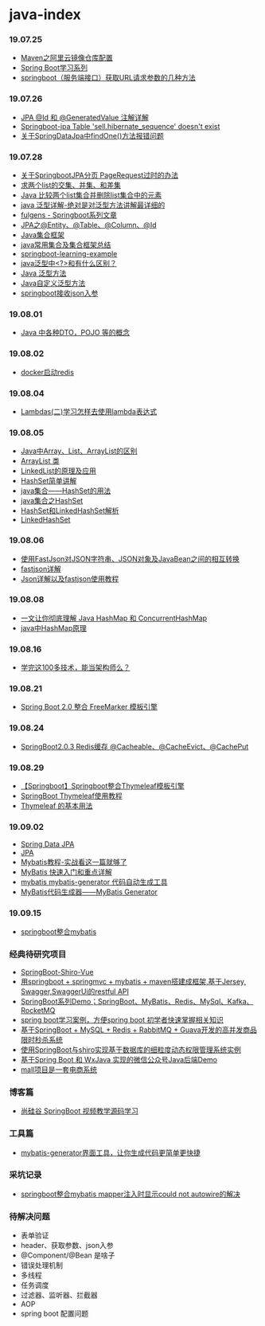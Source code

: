 # java-index
### 19.07.25
- [Maven之阿里云镜像仓库配置](https://yq.aliyun.com/articles/695269)
- [Spring Boot学习系列](https://github.com/tengj/SpringBootDemo/tree/master)
- [springboot（服务端接口）获取URL请求参数的几种方法](https://www.cnblogs.com/zhanglijun/p/9403483.html)


### 19.07.26
- [JPA @Id 和 @GeneratedValue 注解详解](https://blog.csdn.net/coding1994/article/details/79597057)
- [Springboot-jpa Table 'sell.hibernate_sequence' doesn't exist](https://blog.csdn.net/Black_Tshirt/article/details/80170950)
- [关于SpringDataJpa中findOne()方法报错问题](https://blog.csdn.net/lzj4423996/article/details/79437687)


### 19.07.28
- [关于SpringbootJPA分页 PageRequest过时的办法](https://www.cnblogs.com/igong/p/9817037.html)
- [求两个list的交集、并集、和差集](https://blog.csdn.net/huyishero/article/details/74108019)
- [Java 比较两个list集合并删除list集合中的元素](https://www.oschina.net/question/3736274_2284091)
- [java 泛型详解-绝对是对泛型方法讲解最详细的](https://www.cnblogs.com/coprince/p/8603492.html)
- [fulgens - Springboot系列文章](https://www.jianshu.com/u/34979da4bb6c)
- [JPA之@Entity、@Table、@Column、@Id](https://www.cnblogs.com/xuwenjin/p/8830850.html)
- [Java集合框架](https://blog.csdn.net/augfun/article/details/82323045)
- [java常用集合及集合框架总结](https://blog.csdn.net/qq_35689573/article/details/80568983)
- [springboot-learning-example](https://github.com/JeffLi1993/springboot-learning-example)
- [java泛型中<?>和<T>有什么区别？](https://www.cnblogs.com/jpfss/p/9929045.html)
- [Java 泛型方法](https://www.w3cschool.cn/java/java-generic-method.html)
- [Java自定义泛型方法](https://blog.csdn.net/lxxiang1/article/details/81293375)
- [springboot接收json入参](https://blog.csdn.net/HXNLYW/article/details/80776491)
  
### 19.08.01
- [Java 中各种DTO，POJO 等的概念](19年/08月/02、Java%20中各种DTO，POJO%20等的概念/02、Java%20中各种DTO，POJO%20等的概念.md)

### 19.08.02
- [docker启动redis](https://blog.csdn.net/occultskyrong/article/details/85199926)

### 19.08.04
- [Lambdas(二)学习怎样去使用lambda表达式](http://ifeve.com/java8-lambdas-2/)

### 19.08.05
- [Java中Array、List、ArrayList的区别](https://blog.csdn.net/wiidi/article/details/82662965)
- [ArrayList 类](https://blog.csdn.net/ftell/article/details/80826235)
- [LinkedList的原理及应用](https://baijiahao.baidu.com/s?id=1598633392064956200&wfr=spider&for=pc)
- [HashSet简单讲解](https://blog.csdn.net/refusing/article/details/80617783)
- [java集合——HashSet的用法](https://blog.csdn.net/tingzhiyi/article/details/52152487)
- [java集合之HashSet](https://www.cnblogs.com/zwbg/p/5906542.html)
- [HashSet和LinkedHashSet解析](https://www.cnblogs.com/wlrhnh/p/7256969.html)
- [LinkedHashSet](http://tool.oschina.net/uploads/apidocs/jdk-zh/java/util/LinkedHashSet.html)


### 19.08.06
- [使用FastJson对JSON字符串、JSON对象及JavaBean之间的相互转换](https://blog.csdn.net/xuforeverlove/article/details/80842148)
- [fastjson详解](https://www.jianshu.com/p/eaeaa5dce258)
- [Json详解以及fastjson使用教程](https://blog.csdn.net/srj1095530512/article/details/82529759)


### 19.08.08
- [一文让你彻底理解 Java HashMap 和 ConcurrentHashMap](https://www.jianshu.com/p/bbcf413b8332)
- [java中HashMap原理](https://baijiahao.baidu.com/s?id=1618550070727689060&wfr=spider&for=pc)


### 19.08.16
- [学完这100多技术，能当架构师么？](https://juejin.im/post/5d5375baf265da03b2152f3d)


### 19.08.21
- [Spring Boot 2.0 整合 FreeMarker 模板引擎](https://www.cnblogs.com/xingyunblog/p/8746542.html)


### 19.08.24
- [SpringBoot2.0.3 Redis缓存 @Cacheable、@CacheEvict、@CachePut](https://blog.csdn.net/u010588262/article/details/81003493)

### 19.08.29
- [【Springboot】Springboot整合Thymeleaf模板引擎](https://www.cnblogs.com/weknow619/p/8323497.html)
- [SpringBoot Thymeleaf使用教程](https://www.jianshu.com/p/908b48b10702)
- [Thymeleaf 的基本用法](https://segmentfault.com/a/1190000017563310?utm_source=tag-newest)

### 19.09.02
- [Spring Data JPA](https://blog.csdn.net/qq_42806915/article/details/82707783)
- [JPA](https://blog.csdn.net/lvhaoguang0/article/details/85833273)
- [Mybatis教程-实战看这一篇就够了](https://blog.csdn.net/hellozpc/article/details/80878563)
- [MyBatis 快速入门和重点详解](https://blog.csdn.net/lj1314ailj/article/details/79712305)
- [mybatis mybatis-generator 代码自动生成工具](https://blog.csdn.net/w410589502/article/details/70756764)
- [MyBatis代码生成器——MyBatis Generator](https://blog.csdn.net/qq407388356/article/details/79478154)

### 19.09.15
- [springboot整合mybatis](https://www.cnblogs.com/hts-technology/p/8716085.html)


### 经典待研究项目
- [SpringBoot-Shiro-Vue](https://github.com/Heeexy/SpringBoot-Shiro-Vue)
- [用springboot + springmvc + mybatis + maven搭建成框架,基于Jersey, Swagger,SwaggerUi的restful API](https://github.com/zhaopei8948/springboot)
- [SpringBoot系列Demo；SpringBoot、MyBatis、Redis、MySql、Kafka、RocketMQ](https://github.com/xiaour/SpringBootDemo)
- [spring boot学习案例，方便spring boot 初学者快速掌握相关知识](https://github.com/zhangyd-c/springboot-learning)
- [基于SpringBoot + MySQL + Redis + RabbitMQ + Guava开发的高并发商品限时秒杀系统](https://github.com/zaiyunduan123/springboot-seckill)
- [使用SpringBoot与shiro实现基于数据库的细粒度动态权限管理系统实例](https://github.com/coder-yqj/springboot-shiro)
- [基于Spring Boot 和 WxJava 实现的微信公众号Java后端Demo](https://github.com/binarywang/weixin-java-mp-demo-springboot)
- [mall项目是一套电商系统](https://github.com/macrozheng/mall)


### 博客篇
- [尚硅谷 SpringBoot 视频教学源码学习](https://github.com/cyhbyw/springBoot_atguigu)

### 工具篇
- [mybatis-generator界面工具，让你生成代码更简单更快捷](https://github.com/zouzg/mybatis-generator-gui)

### 采坑记录
- [springboot整合mybatis mapper注入时显示could not autowire的解决](https://blog.csdn.net/qq_21853607/article/details/72802080)



### 待解决问题
- 表单验证
- header、获取参数、json入参
- @Component/@Bean 是啥子
- 错误处理机制
- 多线程
- 任务调度
- 过滤器、监听器、拦截器
- AOP
- spring boot 配置问题
